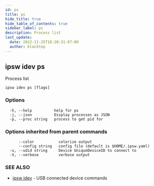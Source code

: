 ```yaml
---
id: ps
title: ps
hide_title: true
hide_table_of_contents: true
sidebar_label: ps
description: Process list
last_update:
  date: 2022-11-25T18:20:31-07:00
  author: blacktop
---
```

## ipsw idev ps

Process list

```
ipsw idev ps [flags]
```

### Options

```
  -h, --help          help for ps
  -j, --json          Display processes as JSON
  -p, --proc string   process to get pid for
```

### Options inherited from parent commands

```
      --color           colorize output
      --config string   config file (default is $HOME/.ipsw.yaml)
  -u, --udid string     Device UniqueDeviceID to connect to
  -V, --verbose         verbose output
```

### SEE ALSO

* [ipsw idev](/docs/cli/ipsw/idev)	 - USB connected device commands

